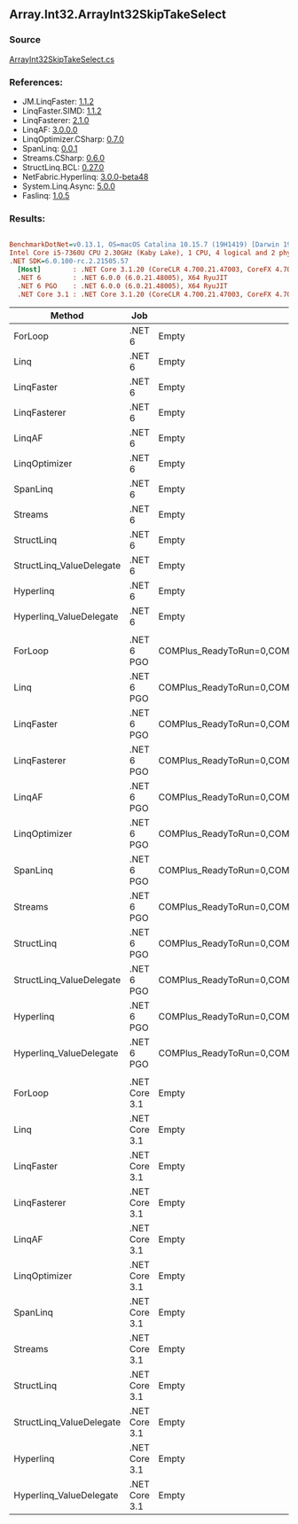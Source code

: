 ﻿## Array.Int32.ArrayInt32SkipTakeSelect

### Source
[ArrayInt32SkipTakeSelect.cs](../LinqBenchmarks/Array/Int32/ArrayInt32SkipTakeSelect.cs)

### References:
- JM.LinqFaster: [1.1.2](https://www.nuget.org/packages/JM.LinqFaster/1.1.2)
- LinqFaster.SIMD: [1.1.2](https://www.nuget.org/packages/LinqFaster.SIMD/1.0.3)
- LinqFasterer: [2.1.0](https://www.nuget.org/packages/LinqFasterer/2.1.0)
- LinqAF: [3.0.0.0](https://www.nuget.org/packages/LinqAF/3.0.0.0)
- LinqOptimizer.CSharp: [0.7.0](https://www.nuget.org/packages/LinqOptimizer.CSharp/0.7.0)
- SpanLinq: [0.0.1](https://www.nuget.org/packages/SpanLinq/0.0.1)
- Streams.CSharp: [0.6.0](https://www.nuget.org/packages/Streams.CSharp/0.6.0)
- StructLinq.BCL: [0.27.0](https://www.nuget.org/packages/StructLinq/0.27.0)
- NetFabric.Hyperlinq: [3.0.0-beta48](https://www.nuget.org/packages/NetFabric.Hyperlinq/3.0.0-beta48)
- System.Linq.Async: [5.0.0](https://www.nuget.org/packages/System.Linq.Async/5.0.0)
- Faslinq: [1.0.5](https://www.nuget.org/packages/Faslinq/1.0.5)

### Results:
``` ini

BenchmarkDotNet=v0.13.1, OS=macOS Catalina 10.15.7 (19H1419) [Darwin 19.6.0]
Intel Core i5-7360U CPU 2.30GHz (Kaby Lake), 1 CPU, 4 logical and 2 physical cores
.NET SDK=6.0.100-rc.2.21505.57
  [Host]        : .NET Core 3.1.20 (CoreCLR 4.700.21.47003, CoreFX 4.700.21.47101), X64 RyuJIT
  .NET 6        : .NET 6.0.0 (6.0.21.48005), X64 RyuJIT
  .NET 6 PGO    : .NET 6.0.0 (6.0.21.48005), X64 RyuJIT
  .NET Core 3.1 : .NET Core 3.1.20 (CoreCLR 4.700.21.47003, CoreFX 4.700.21.47101), X64 RyuJIT


```
|                   Method |           Job |                                                   EnvironmentVariables |       Runtime | Skip | Count |        Mean |     Error |    StdDev |          Ratio | RatioSD |  Gen 0 | Allocated |
|------------------------- |-------------- |----------------------------------------------------------------------- |-------------- |----- |------ |------------:|----------:|----------:|---------------:|--------:|-------:|----------:|
|                  ForLoop |        .NET 6 |                                                                  Empty |      .NET 6.0 | 1000 |   100 |    65.72 ns |  0.416 ns |  0.390 ns |       baseline |         |      - |         - |
|                     Linq |        .NET 6 |                                                                  Empty |      .NET 6.0 | 1000 |   100 | 1,189.79 ns | 11.420 ns | 10.124 ns |  18.10x slower |   0.13x | 0.0725 |     152 B |
|               LinqFaster |        .NET 6 |                                                                  Empty |      .NET 6.0 | 1000 |   100 |   389.33 ns |  5.002 ns |  4.679 ns |   5.92x slower |   0.07x | 0.6080 |   1,272 B |
|             LinqFasterer |        .NET 6 |                                                                  Empty |      .NET 6.0 | 1000 |   100 |   856.39 ns |  5.910 ns |  5.529 ns |  13.03x slower |   0.12x | 0.4206 |     880 B |
|                   LinqAF |        .NET 6 |                                                                  Empty |      .NET 6.0 | 1000 |   100 | 2,570.23 ns |  8.186 ns |  6.836 ns |  39.08x slower |   0.20x |      - |         - |
|            LinqOptimizer |        .NET 6 |                                                                  Empty |      .NET 6.0 | 1000 |   100 | 3,177.59 ns | 34.517 ns | 32.288 ns |  48.35x slower |   0.45x | 4.2343 |   8,866 B |
|                 SpanLinq |        .NET 6 |                                                                  Empty |      .NET 6.0 | 1000 |   100 |   249.44 ns |  0.592 ns |  0.462 ns |   3.79x slower |   0.03x |      - |         - |
|                  Streams |        .NET 6 |                                                                  Empty |      .NET 6.0 | 1000 |   100 | 8,186.60 ns | 57.489 ns | 48.006 ns | 124.49x slower |   1.24x | 0.4272 |     912 B |
|               StructLinq |        .NET 6 |                                                                  Empty |      .NET 6.0 | 1000 |   100 |   267.27 ns |  1.506 ns |  1.258 ns |   4.06x slower |   0.03x | 0.0458 |      96 B |
| StructLinq_ValueDelegate |        .NET 6 |                                                                  Empty |      .NET 6.0 | 1000 |   100 |   176.62 ns |  0.517 ns |  0.458 ns |   2.69x slower |   0.02x |      - |         - |
|                Hyperlinq |        .NET 6 |                                                                  Empty |      .NET 6.0 | 1000 |   100 |   229.94 ns |  2.218 ns |  2.074 ns |   3.50x slower |   0.04x |      - |         - |
|  Hyperlinq_ValueDelegate |        .NET 6 |                                                                  Empty |      .NET 6.0 | 1000 |   100 |   218.74 ns |  0.918 ns |  0.767 ns |   3.33x slower |   0.02x |      - |         - |
|                          |               |                                                                        |               |      |       |             |           |           |                |         |        |           |
|                  ForLoop |    .NET 6 PGO | COMPlus_ReadyToRun=0,COMPlus_TC_QuickJitForLoops=1,COMPlus_TieredPGO=1 |      .NET 6.0 | 1000 |   100 |    69.88 ns |  0.603 ns |  0.535 ns |       baseline |         |      - |         - |
|                     Linq |    .NET 6 PGO | COMPlus_ReadyToRun=0,COMPlus_TC_QuickJitForLoops=1,COMPlus_TieredPGO=1 |      .NET 6.0 | 1000 |   100 |   781.19 ns |  3.111 ns |  2.910 ns |  11.18x slower |   0.09x | 0.0725 |     152 B |
|               LinqFaster |    .NET 6 PGO | COMPlus_ReadyToRun=0,COMPlus_TC_QuickJitForLoops=1,COMPlus_TieredPGO=1 |      .NET 6.0 | 1000 |   100 |   371.33 ns |  4.290 ns |  4.013 ns |   5.31x slower |   0.05x | 0.6080 |   1,272 B |
|             LinqFasterer |    .NET 6 PGO | COMPlus_ReadyToRun=0,COMPlus_TC_QuickJitForLoops=1,COMPlus_TieredPGO=1 |      .NET 6.0 | 1000 |   100 |   519.49 ns |  3.999 ns |  3.545 ns |   7.43x slower |   0.09x | 0.4206 |     880 B |
|                   LinqAF |    .NET 6 PGO | COMPlus_ReadyToRun=0,COMPlus_TC_QuickJitForLoops=1,COMPlus_TieredPGO=1 |      .NET 6.0 | 1000 |   100 | 2,574.09 ns | 10.652 ns |  9.443 ns |  36.84x slower |   0.35x |      - |         - |
|            LinqOptimizer |    .NET 6 PGO | COMPlus_ReadyToRun=0,COMPlus_TC_QuickJitForLoops=1,COMPlus_TieredPGO=1 |      .NET 6.0 | 1000 |   100 | 2,806.54 ns | 34.985 ns | 31.013 ns |  40.16x slower |   0.49x | 4.2343 |   8,866 B |
|                 SpanLinq |    .NET 6 PGO | COMPlus_ReadyToRun=0,COMPlus_TC_QuickJitForLoops=1,COMPlus_TieredPGO=1 |      .NET 6.0 | 1000 |   100 |   252.83 ns |  2.097 ns |  1.859 ns |   3.62x slower |   0.03x |      - |         - |
|                  Streams |    .NET 6 PGO | COMPlus_ReadyToRun=0,COMPlus_TC_QuickJitForLoops=1,COMPlus_TieredPGO=1 |      .NET 6.0 | 1000 |   100 | 6,386.59 ns | 31.634 ns | 29.591 ns |  91.43x slower |   0.87x | 0.4349 |     912 B |
|               StructLinq |    .NET 6 PGO | COMPlus_ReadyToRun=0,COMPlus_TC_QuickJitForLoops=1,COMPlus_TieredPGO=1 |      .NET 6.0 | 1000 |   100 |   281.59 ns |  1.697 ns |  1.417 ns |   4.03x slower |   0.04x | 0.0458 |      96 B |
| StructLinq_ValueDelegate |    .NET 6 PGO | COMPlus_ReadyToRun=0,COMPlus_TC_QuickJitForLoops=1,COMPlus_TieredPGO=1 |      .NET 6.0 | 1000 |   100 |   177.40 ns |  0.587 ns |  0.549 ns |   2.54x slower |   0.02x |      - |         - |
|                Hyperlinq |    .NET 6 PGO | COMPlus_ReadyToRun=0,COMPlus_TC_QuickJitForLoops=1,COMPlus_TieredPGO=1 |      .NET 6.0 | 1000 |   100 |   247.51 ns |  1.199 ns |  1.002 ns |   3.54x slower |   0.03x |      - |         - |
|  Hyperlinq_ValueDelegate |    .NET 6 PGO | COMPlus_ReadyToRun=0,COMPlus_TC_QuickJitForLoops=1,COMPlus_TieredPGO=1 |      .NET 6.0 | 1000 |   100 |   223.72 ns |  2.900 ns |  2.713 ns |   3.20x slower |   0.05x |      - |         - |
|                          |               |                                                                        |               |      |       |             |           |           |                |         |        |           |
|                  ForLoop | .NET Core 3.1 |                                                                  Empty | .NET Core 3.1 | 1000 |   100 |    66.48 ns |  0.808 ns |  0.675 ns |       baseline |         |      - |         - |
|                     Linq | .NET Core 3.1 |                                                                  Empty | .NET Core 3.1 | 1000 |   100 | 1,232.51 ns |  7.160 ns |  6.697 ns |  18.56x slower |   0.22x | 0.0725 |     152 B |
|               LinqFaster | .NET Core 3.1 |                                                                  Empty | .NET Core 3.1 | 1000 |   100 |   390.93 ns |  3.825 ns |  3.391 ns |   5.89x slower |   0.10x | 0.6080 |   1,272 B |
|             LinqFasterer | .NET Core 3.1 |                                                                  Empty | .NET Core 3.1 | 1000 |   100 |   815.49 ns |  4.038 ns |  3.372 ns |  12.27x slower |   0.12x | 0.4206 |     880 B |
|                   LinqAF | .NET Core 3.1 |                                                                  Empty | .NET Core 3.1 | 1000 |   100 | 3,177.47 ns | 10.369 ns |  9.192 ns |  47.79x slower |   0.47x |      - |         - |
|            LinqOptimizer | .NET Core 3.1 |                                                                  Empty | .NET Core 3.1 | 1000 |   100 | 3,420.81 ns | 26.828 ns | 25.095 ns |  51.47x slower |   0.57x | 4.2458 |   8,896 B |
|                 SpanLinq | .NET Core 3.1 |                                                                  Empty | .NET Core 3.1 | 1000 |   100 |   444.26 ns |  1.212 ns |  0.946 ns |   6.68x slower |   0.06x |      - |         - |
|                  Streams | .NET Core 3.1 |                                                                  Empty | .NET Core 3.1 | 1000 |   100 | 8,552.71 ns | 58.462 ns | 54.685 ns | 128.62x slower |   1.73x | 0.4272 |     912 B |
|               StructLinq | .NET Core 3.1 |                                                                  Empty | .NET Core 3.1 | 1000 |   100 |   468.59 ns |  2.052 ns |  1.919 ns |   7.05x slower |   0.07x | 0.0458 |      96 B |
| StructLinq_ValueDelegate | .NET Core 3.1 |                                                                  Empty | .NET Core 3.1 | 1000 |   100 |   191.10 ns |  0.497 ns |  0.388 ns |   2.87x slower |   0.03x |      - |         - |
|                Hyperlinq | .NET Core 3.1 |                                                                  Empty | .NET Core 3.1 | 1000 |   100 |   332.99 ns |  1.577 ns |  1.475 ns |   5.01x slower |   0.05x |      - |         - |
|  Hyperlinq_ValueDelegate | .NET Core 3.1 |                                                                  Empty | .NET Core 3.1 | 1000 |   100 |   234.87 ns |  0.697 ns |  0.652 ns |   3.53x slower |   0.04x |      - |         - |

